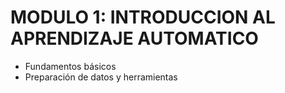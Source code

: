 # MODULO 1: INTRODUCCION AL APRENDIZAJE AUTOMATICO
* Fundamentos básicos
* Preparación de datos y herramientas

